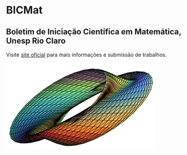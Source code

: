 # BICMat
## Boletim de Iniciação Científica em Matemática, Unesp Rio Claro

Visite [site oficial](https://igce.rc.unesp.br/#!/departamentos/matematica/bicmat/) para mais informações e submissão de trabalhos.

![bicmat logo](bicmat_logo_rgb.jpg)